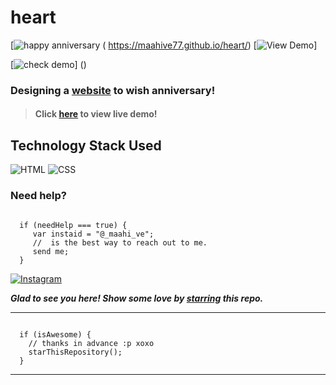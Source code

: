 # heart
 [![happy anniversary](https://img.shields.io/badge/Happy-Anniversary-dodgerblue.svg?style=for-the-badge) ( https://maahive77.github.io/heart/) [![View Demo](https://img.shields.io/badge/View-Demo-teal.svg?style=for-the-badge)]

[![check demo](https://forthebadge.com/images/badges/its-not-a-lie-if-you-believe-it.svg)] ()
### Designing a [website]( https://maahive77.github.io/heart/) to wish anniversary!

> #### Click [here]( https://maahive77.github.io/heart/) to view live demo!

## Technology Stack Used

![HTML](https://img.shields.io/badge/frontend-html-orange.svg?logo=html5&style=flat-square) 
![CSS](https://img.shields.io/badge/frontend-css-yellowgreen.svg?logo=css3&style=flat-square)


### Need help?

```

  if (needHelp === true) {
     var instaid = "@_maahi_ve";
     //  is the best way to reach out to me.
     send me;
  }

```

  [![Instagram](https://img.shields.io/static/v1.svg?label=follow&message=@_maahi_ve&color=grey&logo=instagram&style=flat&logoColor=white&colorA=critical)](https://www.instagram.com/_maahi_ve?igshid=NGVhN2U2NjQ0Yg==) 

***Glad to see you here! Show some love by [starring]( https://maahive77.github.io/heart/) this repo.***

-----

```

  if (isAwesome) {
    // thanks in advance :p xoxo
    starThisRepository();
  }

```

******
